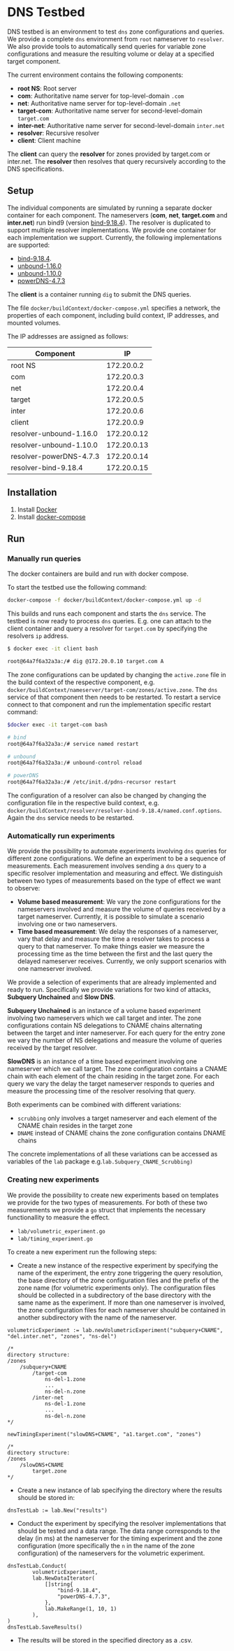 
# DNS Testbed
DNS testbed is an environment to test `dns` zone configurations and queries. We provide a complete `dns` environment from `root` nameserver to `resolver`. We also provide tools to automatically send queries for variable zone configurations and measure the resulting volume or delay at a specified target component. 

The current environment contains the following components:

* **root NS**: Root server
* **com**: Authoritative name server for top-level-domain `.com`
* **net**: Authoritative name server for top-level-domain `.net`
* **target-com**: Authoritative name server for second-level-domain `target.com`
* **inter-net**: Authoritative name server for second-level-domain `inter.net`
* **resolver**: Recursive resolver
* **client**: Client machine

The **client** can query the **resolver** for zones provided by target.com or inter.net. The **resolver** then resolves that query recursively according to the DNS specifications.

## Setup
The individual components are simulated by running a separate docker container for each component. The nameservers (**com**, **net**, **target.com** and **inter.net**) run bind9 (version [bind-9.18.4](https://bind9.readthedocs.io/en/v9_18_4/notes.html)). The resolver is duplicated to support multiple resolver implementations. We provide one container for each implementation we support. Currently, the following implementations are supported:

* [bind-9.18.4](https://bind9.readthedocs.io/en/v9_18_4/notes.html).
* [unbound-1.16.0](https://www.nlnetlabs.nl/news/2022/Jun/02/unbound-1.16.0-released/)
* [unbound-1.10.0](https://www.nlnetlabs.nl/news/2020/Feb/20/unbound-1.10.0-released/)
* [powerDNS-4.7.3](https://docs.powerdns.com/recursor/changelog/4.7.html#change-4.7.3)

The **client** is a container running `dig`  to submit the DNS queries.

The file `docker/buildContext/docker-compose.yml` specifies a network, the properties of each component, including build context, IP addresses, and mounted volumes.

The IP addresses are assigned as follows:

| Component	                  | IP			       |	
|-----------------------------|-------------|
| root NS	                    | 172.20.0.2  |
| com			                 | 172.20.0.3  |
| net			                      | 172.20.0.4  |
| target		                    | 172.20.0.5  |
| inter			                    | 172.20.0.6  |
| client		                    | 172.20.0.9  |
| resolver-unbound-1.16.0		   | 172.20.0.12 |
| resolver-unbound-1.10.0		   | 172.20.0.13 |
| resolver-powerDNS-4.7.3		   | 172.20.0.14 |
| resolver-bind-9.18.4		      | 172.20.0.15 |


## Installation
1. Install [Docker](https://docs.docker.com/get-docker/)
2. Install [docker-compose](https://docs.docker.com/compose/install/linux/)

## Run
### Manually run queries
The docker containers are build and run with docker compose.

To start the testbed use the following command: 

```bash
docker-compose -f docker/buildContext/docker-compose.yml up -d
```

This builds and runs each component and starts the `dns` service. The testbed is now ready to process `dns` queries. E.g. one can attach to the client container and query a resolver for `target.com`  by specifying the resolvers `ip` address.

```bash
$ docker exec -it client bash

root@64a7f6a32a3a:/# dig @172.20.0.10 target.com A
```

The zone configurations can be updated by changing the `active.zone` file in the build context of the respective component, e.g. `docker/buildContext/nameserver/target-com/zones/active.zone`. The `dns` service of that component then needs to be restarted. To restart a service connect to that component and run the implementation specific restart command:

```bash
$docker exec -it target-com bash

# bind
root@64a7f6a32a3a:/# service named restart

# unbound
root@64a7f6a32a3a:/# unbound-control reload

# powerDNS
root@64a7f6a32a3a:/# /etc/init.d/pdns-recursor restart
```

The configuration of a resolver can also be changed by changing the configuration file in the respective build context, e.g. `docker/buildContext/resolver/resolver-bind-9.18.4/named.conf.options`. Again the `dns` service needs to be restarted.

### Automatically run experiments
We provide the possibility to automate experiments involving `dns` queries for different zone configurations. We define an experiment to be a sequence of measurements. Each measurement involves sending a `dns` query to a specific resolver implementation and measuring and effect. We distinguish between two types of measurements based on the type of effect we want to observe:

* **Volume based measurement**: We vary the zone configurations for the nameservers involved and measure the volume of queries received by a target nameserver. Currently, it is possible to simulate a scenario involving one or two nameservers.
* **Time based measurement**: We delay the responses of a nameserver, vary that delay and measure the time a resolver takes to process a query to that nameserver. To make things easier we measure the processing time as the time between the first and the last query the delayed nameserver receives. Currently, we only support scenarios with one nameserver involved.

We provide a selection of experiments that are already implemented and ready to run. Specifically we provide variations for two kind of attacks, **Subquery Unchained** and **Slow DNS**. 

**Subquery Unchained** is an instance of a volume based experiment involving two nameservers which we call target and inter. The zone configurations contain NS delegations to CNAME chains alternating between the target and inter nameserver. For each query for the entry zone we vary the number of NS delegations and measure the volume of queries received by the target resolver. 

**SlowDNS** is an instance of a time based experiment involving one nameserver which we call target. The zone configuration contains a CNAME chain with each element of the chain residing in the target zone. For each query we vary the delay the target nameserver responds to queries and measure the processing time of the resolver resolving that query.

Both experiments can be combined with different variations:

* `scrubbing` only involves a target nameserver and  each element of the CNAME chain resides in the target zone
* `DNAME` instead of CNAME chains the zone configuration contains DNAME chains

The concrete implementations of all these variations can be accessed as variables of the `lab` package e.g.`lab.Subquery_CNAME_Scrubbing)`

### Creating new experiments
We provide the possibility to create new experiments based on templates we provide for the two types of measurements. For both of these two measurements we provide a `go` struct that implements the necessary functionallity to measure the effect.

* `lab/volumetric_experiment.go`
* `lab/timing_experiment.go`

To create a new experiment run the following steps:

* Create a new instance of the respective experiment by specifying the name of the experiment, the entry zone triggering the query resolution, the base directory of the zone configuration files and the prefix of the zone name (for volumetric experiments only). The configuration files should be collected in a subdirectory of the base directory with the same name as the experiment. If more than one nameserver is involved, the zone configuration files for each nameserver should be contained in another subdirectory with the name of the nameserver.

```
volumetricExperiment := lab.newVolumetricExperiment("subquery+CNAME", "del.inter.net", "zones", "ns-del")

/*
directory structure:
/zones
	/subquery+CNAME
		/target-com
			ns-del-1.zone
			...
			ns-del-n.zone
		/inter-net
			ns-del-1.zone
			...
			ns-del-n.zone
*/

newTimingExperiment("slowDNS+CNAME", "a1.target.com", "zones")

/*
directory structure:
/zones
	/slowDNS+CNAME
		target.zone
*/
```
* Create a new instance of lab specifying the directory where the results should be stored in:
 
 ```
dnsTestLab := lab.New("results")
```
* Conduct the experiment by specifying the resolver implementations that should be tested and a data range. The data range corresponds to the delay (in ms) at the nameserver for the timing experiment and the zone configuration (more specifically the `n` in the name of the zone configuration) of the nameservers for the volumetric experiment.

```
dnsTestLab.Conduct(
		volumetricExperiment,
		lab.NewDataIterator(
			[]string{
				"bind-9.18.4",
				"powerDNS-4.7.3",
			},
			lab.MakeRange(1, 10, 1)
		),
)
dnsTestLab.SaveResults()
```

* The results will be stored in the specified directory as a .csv.